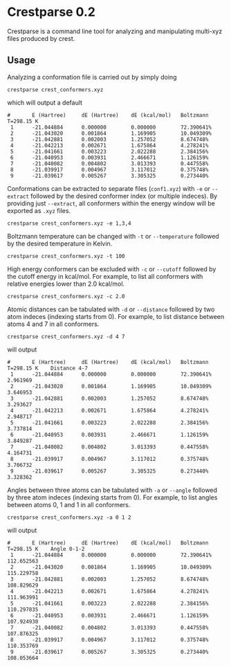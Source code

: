# Crestparse 0.2

Crestparse is a command line tool for analyzing and manipulating multi-xyz files produced by crest.

## Usage

Analyzing a conformation file is carried out by simply doing

```
crestparse crest_conformers.xyz
```

which will output a default

```
#       E (Hartree)     dE (Hartree)    dE (kcal/mol)   Boltzmann T=298.15 K
 1      -21.044884      0.000000        0.000000        72.390641%
 2      -21.043020      0.001864        1.169905        10.049309%
 3      -21.042881      0.002003        1.257052        8.674748%
 4      -21.042213      0.002671        1.675864        4.278241%
 5      -21.041661      0.003223        2.022288        2.384156%
 6      -21.040953      0.003931        2.466671        1.126159%
 7      -21.040082      0.004802        3.013393        0.447558%
 8      -21.039917      0.004967        3.117012        0.375748%
 9      -21.039617      0.005267        3.305325        0.273440%
```

Conformations can be extracted to separate files (`conf1.xyz`) with `-e` or `--extract` followed by the desired conformer index (or multiple indeces). By providing just `--extract`, all conformers within the energy window will be exported as `.xyz` files.

```
crestparse crest_conformers.xyz -e 1,3,4
```

Boltzmann temperature can be changed with `-t` or `--temperature` followed by the desired temperature in Kelvin.

```
crestparse crest_conformers.xyz -t 100
```

High energy conformers can be excluded with `-c` or `--cutoff` followed by the cutoff energy in kcal/mol. For example, to list all conformers with relative energies lower than 2.0 kcal/mol.

```
crestparse crest_conformers.xyz -c 2.0
```

Atomic distances can be tabulated with `-d` or `--distance` followed by two atom indeces (indexing starts from 0). For example, to list distance between atoms 4 and 7 in all conformers.

```
crestparse crest_conformers.xyz -d 4 7
```

will output

```
#       E (Hartree)     dE (Hartree)    dE (kcal/mol)   Boltzmann T=298.15 K    Distance 4-7
 1      -21.044884      0.000000        0.000000        72.390641%              2.961969
 2      -21.043020      0.001864        1.169905        10.049309%              3.646953
 3      -21.042881      0.002003        1.257052        8.674748%               3.293627
 4      -21.042213      0.002671        1.675864        4.278241%               2.948717
 5      -21.041661      0.003223        2.022288        2.384156%               3.737814
 6      -21.040953      0.003931        2.466671        1.126159%               3.849287
 7      -21.040082      0.004802        3.013393        0.447558%               4.164731
 8      -21.039917      0.004967        3.117012        0.375748%               3.706732
 9      -21.039617      0.005267        3.305325        0.273440%               3.328362
```

Angles between three atoms can be tabulated with `-a` or `--angle` followed by three atom indeces (indexing starts from 0). For example, to list angles between atoms 0, 1 and 1 in all conformers.

```
crestparse crest_conformers.xyz -a 0 1 2
```

will output

```
#       E (Hartree)     dE (Hartree)    dE (kcal/mol)   Boltzmann T=298.15 K    Angle 0-1-2
 1      -21.044884      0.000000        0.000000        72.390641%              112.652563
 2      -21.043020      0.001864        1.169905        10.049309%              115.229758
 3      -21.042881      0.002003        1.257052        8.674748%               108.829629
 4      -21.042213      0.002671        1.675864        4.278241%               111.963991
 5      -21.041661      0.003223        2.022288        2.384156%               110.297835
 6      -21.040953      0.003931        2.466671        1.126159%               107.924930
 7      -21.040082      0.004802        3.013393        0.447558%               107.876325
 8      -21.039917      0.004967        3.117012        0.375748%               110.353769
 9      -21.039617      0.005267        3.305325        0.273440%               108.053664
```
